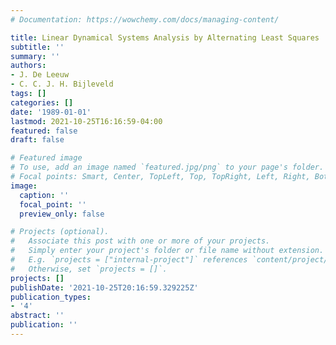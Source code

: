 ```yaml
---
# Documentation: https://wowchemy.com/docs/managing-content/

title: Linear Dynamical Systems Analysis by Alternating Least Squares
subtitle: ''
summary: ''
authors:
- J. De Leeuw
- C. C. J. H. Bijleveld
tags: []
categories: []
date: '1989-01-01'
lastmod: 2021-10-25T16:16:59-04:00
featured: false
draft: false

# Featured image
# To use, add an image named `featured.jpg/png` to your page's folder.
# Focal points: Smart, Center, TopLeft, Top, TopRight, Left, Right, BottomLeft, Bottom, BottomRight.
image:
  caption: ''
  focal_point: ''
  preview_only: false

# Projects (optional).
#   Associate this post with one or more of your projects.
#   Simply enter your project's folder or file name without extension.
#   E.g. `projects = ["internal-project"]` references `content/project/deep-learning/index.md`.
#   Otherwise, set `projects = []`.
projects: []
publishDate: '2021-10-25T20:16:59.329225Z'
publication_types:
- '4'
abstract: ''
publication: ''
---
```


